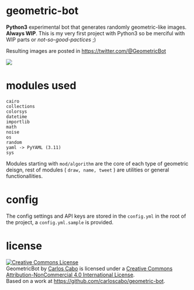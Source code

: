 # geometric-bot
**Python3** experimental bot that generates randomly geometric-like images. **Always WIP**. This is my very first project with Python3 so be merciful with WIP parts or _not-so-good-pactices_ ;)

Resulting images are posted in <https://twitter.com/@GeometricBot>

<img src="screenshots.png">

# modules used
```
cairo
collections
colorsys
datetime
importlib
math
noise
os
random
yaml -> PyYAML (3.11)
sys
```

Modules starting with `mod/algorithm` are the core of each type of geometric deisgn, rest of modules ( `draw, name, tweet` ) are utilities or general functionallities.

# config
The config settings and API keys are stored in the `config.yml` in the root of the project, a `config.yml.sample` is provided.

# license

<a rel="license" href="http://creativecommons.org/licenses/by-nc/4.0/"><img alt="Creative Commons License" style="border-width:0" src="https://i.creativecommons.org/l/by-nc/4.0/88x31.png" /></a><br /><span xmlns:dct="http://purl.org/dc/terms/" property="dct:title">GeometricBot</span> by <a xmlns:cc="http://creativecommons.org/ns#" href="https://github.com/carloscabo/geometric-bot" property="cc:attributionName" rel="cc:attributionURL">Carlos Cabo</a> is licensed under a <a rel="license" href="http://creativecommons.org/licenses/by-nc/4.0/">Creative Commons Attribution-NonCommercial 4.0 International License</a>.<br />Based on a work at <a xmlns:dct="http://purl.org/dc/terms/" href="https://github.com/carloscabo/geometric-bot" rel="dct:source">https://github.com/carloscabo/geometric-bot</a>.
